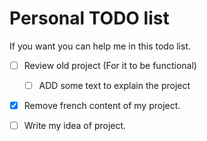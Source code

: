 # Personal TODO list

If you want you can help me in this todo list.

* [ ] Review old project (For it to be functional)
  * [ ] ADD some text to explain the project
* [X] Remove french content of my project.

* [ ] Write my idea of project.
